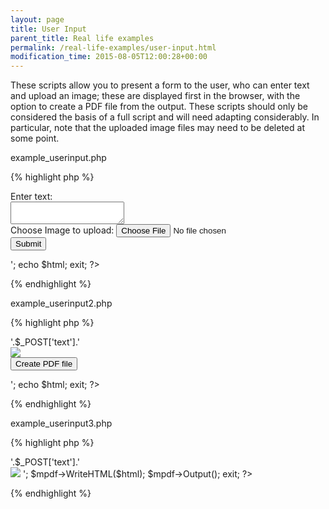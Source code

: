 ```yaml
---
layout: page
title: User Input
parent_title: Real life examples
permalink: /real-life-examples/user-input.html
modification_time: 2015-08-05T12:00:28+00:00
---
```


<p>These scripts allow you to present a form to the user, who can enter text and upload an image; these are displayed first in the browser, with the option to create a PDF file from the output. These scripts should only be considered the basis of a full script and will need adapting considerably. In particular, note that the uploaded image files may need to be deleted at some point.</p>
<p class="manual_block">example_userinput.php</p>

{% highlight php %}
<?php

<?php

$html = '

<html>

<body>

<form action="example_userinput2.php" method="post" enctype="multipart/form-data">

Enter text:

<br />

<textarea name="text" id="text"></textarea>

<br />

<label for="file">Choose Image to upload:</label> <input type="file" name="file" id="file" />

<br />

<input type="submit" name="submit" value="Submit" />

</form>

</body>

</html>

';

echo $html;

exit;

?>
{% endhighlight %}

<p class="manual_block">example_userinput2.php</p>

{% highlight php %}
<?php

<?php

if (($_FILES["file"]["type"] == "image/gif" 

 $_FILES["file"]["type"] == "image/jpeg")

&amp; $_FILES["file"]["size"] < 20000)   {

    // If the destination file already exists, it will be overwritten

    move_uploaded_file($_FILES["file"]["tmp_name"], "../tmp/" . $_FILES["file"]["name"]);

}

else {

    echo "Invalid file";

}

$html ='

<html>

<body>

<div>'.$_POST['text'].'</div>

<img src="' ."../tmp/" . $_FILES["file"]["name"].'" />

<form action="example_userinput3.php" method="post" enctype="multipart/form-data">

<textarea style="display:none" name="text" id="text">'.$_POST['text'].'</textarea>

<input type="hidden" name="filename" id="filename" value="'. $_FILES["file"]["name"].'" />

<input type="submit" name="submit" value="Create PDF file" />

</form>

</body>

</html>

';

echo $html;

exit;

?>
{% endhighlight %}

<p class="manual_block">example_userinput3.php</p>

{% highlight php %}
<?php

<?php

define('_MPDF_PATH', '../');

include("../mpdf.php");

$mpdf=new mPDF('' ); 

$html ='

<html>

<body>

<div>'.$_POST['text'].'</div>

<img src="' ."../tmp/" . $_POST['filename'].'" />

</body>

</html>

';

$mpdf->WriteHTML($html);

$mpdf->Output(); 

exit;

?>
{% endhighlight %}

